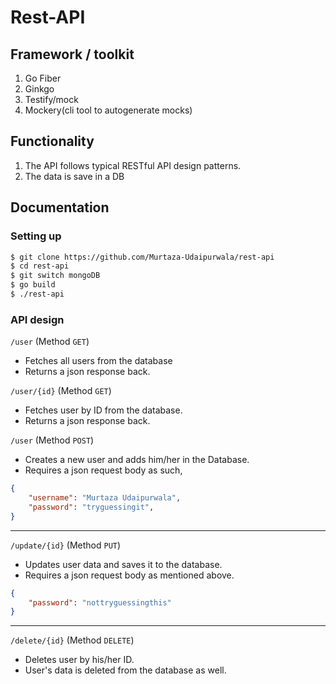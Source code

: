 # Rest-API

## Framework / toolkit
1. Go Fiber
2. Ginkgo
3. Testify/mock
4. Mockery(cli tool to autogenerate mocks)

## Functionality
1. The API follows typical RESTful API design patterns.
2. The data is save in a DB

## Documentation
### Setting up
```bash
$ git clone https://github.com/Murtaza-Udaipurwala/rest-api
$ cd rest-api
$ git switch mongoDB
$ go build
$ ./rest-api
```

### API design
`/user` (Method `GET`)
- Fetches all users from the database
- Returns a json response back.

`/user/{id}` (Method `GET`)
- Fetches user by ID from the database.
- Returns a json response back.

`/user` (Method `POST`)
- Creates a new user and adds him/her in the Database.
- Requires a json request body as such,

```json
{
    "username": "Murtaza Udaipurwala",
    "password": "tryguessingit",
}
```

---
`/update/{id}` (Method `PUT`)
- Updates user data and saves it to the database.
- Requires a json request body as mentioned above.

```json
{
    "password": "nottryguessingthis"
}
```

---
`/delete/{id}` (Method `DELETE`)
- Deletes user by his/her ID.
- User's data is deleted from the database as well.
